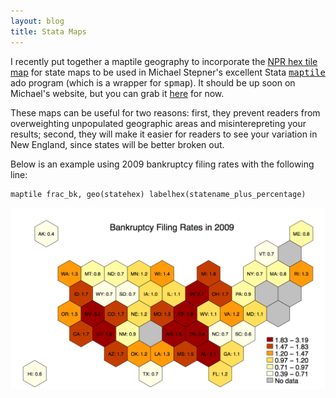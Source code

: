 ```yaml
---
layout: blog
title: Stata Maps
---
```


I recently put together a maptile geography to incorporate the <a href="http://blog.apps.npr.org/2015/05/11/hex-tile-maps.html">NPR hex tile map</a> for state maps to be used in Michael Stepner's excellent Stata <tt><a href="https://michaelstepner.com/maptile/">maptile</a></tt> ado program (which is a wrapper for <tt>spmap</tt>). It should be up soon on Michael's website, but you can grab it <a href="http://paulgp.github.io/stata/geo_statehex_creation.zip">here</a> for now.

These maps can be useful for two reasons: first, they prevent readers from overweighting unpopulated geographic areas and misinterepreting your results; second, they will make it easier for readers to see your variation in New England, since states will be better broken out.

Below is an example using 2009 bankruptcy filing rates with the following line: 
```
maptile frac_bk, geo(statehex) labelhex(statename_plus_percentage)
```

![](/assets/img/BankruptcyFiling.png "Bankruptcy Filings by Court")
